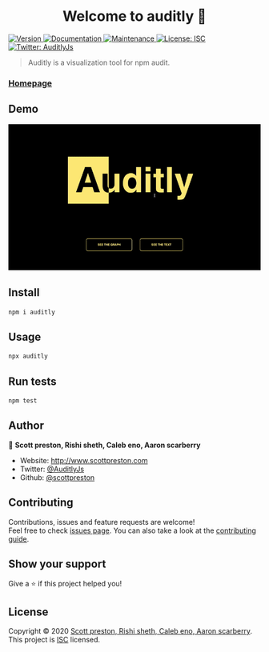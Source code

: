 <h1 align="center">Welcome to auditly 👋</h1>
<p>
  <a href="https://www.npmjs.com/package/auditly" target="_blank">
    <img alt="Version" src="https://img.shields.io/npm/v/auditly.svg">
  </a>
  <a href="https://github.com/scottpreston/auditly#readme" target="_blank">
    <img alt="Documentation" src="https://img.shields.io/badge/documentation-yes-brightgreen.svg" />
  </a>
  <a href="https://github.com/scottpreston/auditly/graphs/commit-activity" target="_blank">
    <img alt="Maintenance" src="https://img.shields.io/badge/Maintained%3F-yes-green.svg" />
  </a>
  <a href="https://github.com/scottpreston/auditly/blob/master/LICENSE" target="_blank">
    <img alt="License: ISC" src="https://img.shields.io/github/license/scottpreston/auditly" />
  </a>
  <a href="https://twitter.com/AuditlyJs" target="_blank">
    <img alt="Twitter: AuditlyJs" src="https://img.shields.io/twitter/follow/AuditlyJs.svg?style=social" />
  </a>
</p>

> Auditly is a visualization tool for npm audit.

### [Homepage](https://github.com/scottpreston/auditly#readme)

## Demo

![Auditly gif demo](demo/Demo.gif)

## Install

```sh
npm i auditly
```

## Usage

```sh
npx auditly
```

## Run tests

```sh
npm test
```

## Author

👤 **Scott preston, Rishi sheth, Caleb eno, Aaron scarberry**

* Website: http://www.scottpreston.com
* Twitter: [@AuditlyJs](https://twitter.com/AuditlyJs)
* Github: [@scottpreston](https://github.com/scottpreston)

## Contributing

Contributions, issues and feature requests are welcome!<br />Feel free to check [issues page](https://github.com/scottpreston/auditly/issues). You can also take a look at the [contributing guide](https://github.com/scottpreston/auditly/blob/master/CONTRIBUTING.md).

## Show your support

Give a ⭐ if this project helped you!

## License

Copyright © 2020 [Scott preston, Rishi sheth, Caleb eno, Aaron scarberry](https://github.com/scottpreston).<br />
This project is [ISC](https://github.com/scottpreston/auditly/blob/master/LICENSE) licensed.